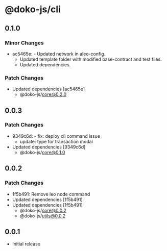 # @doko-js/cli

## 0.1.0

### Minor Changes

- ac5465e: - Updated network in aleo-config.
  - Updated template folder with modified base-contract and test files.
  - Updated dependencies.

### Patch Changes

- Updated dependencies [ac5465e]
  - @doko-js/core@0.2.0

## 0.0.3

### Patch Changes

- 9349c6d: - fix: deploy cli command issue
  - update: type for transaction modal
- Updated dependencies [9349c6d]
  - @doko-js/core@0.1.0

## 0.0.2

### Patch Changes

- 1f5b491: Remove leo node command
- Updated dependencies [1f5b491]
- Updated dependencies [1f5b491]
  - @doko-js/core@0.0.2
  - @doko-js/utils@0.0.2

## 0.0.1

- Initial release
